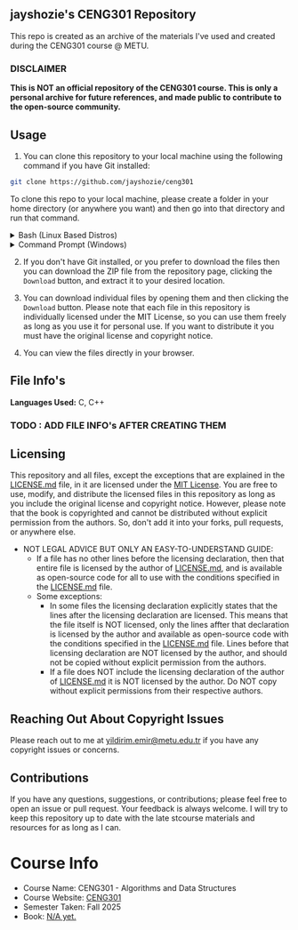 ## jayshozie's CENG301 Repository

This repo is created as an archive of the materials I've used and created
during the CENG301 course @ METU.

### DISCLAIMER

**This is NOT an official repository of the CENG301 course. This is only a
personal archive for future references, and made public to contribute to the
open-source community.**

## Usage

1. You can clone this repository to your local machine using the following
command if you have Git installed:
```bash
git clone https://github.com/jayshozie/ceng301
```
To clone this repo to your local machine, please create a folder in your home
directory (or anywhere you want) and then go into that directory and run that
command.

<details>
    <summary> Bash (Linux Based Distros) </summary>

### Bash
```console
foo@bar:~$ git clone https://github.com/jayshozie/ceng301
foo@bar:~$ cd ceng301
foo@bar:~/ceng301$
```
You can find the material in the folder `ceng301` that git just created.
</details>
<details>
    <summary> Command Prompt (Windows) </summary>

### Command Prompt
```console
C:\Users\foo\Desktop> git clone https://github.com/jayshozie/ceng301
C:\Users\foo\Desktop> cd ceng301
C:\Users\foo\Desktop\ceng301>
```
You can find the material in the folder `ceng301` that git just created.
</details>

2. If you don't have Git installed, or you prefer to download the files then
you can download the ZIP file from the repository page, clicking the `Download`
button, and extract it to your desired location.

3. You can download individual files by opening them and then clicking
the `Download` button. Please note that each file in this repository is
individually licensed under the MIT License, so you can use them freely as
long as you use it for personal use. If you want to distribute it you must
have the original license and copyright notice.

4. You can view the files directly in your browser.

## File Info's
**Languages Used:** C, C++

###     TODO : ADD FILE INFO's AFTER CREATING THEM

## Licensing

This repository and all files, except the exceptions that are explained in the
[LICENSE.md](LICENSE.md) file, in it are licensed under the
[MIT License](LICENSE.md). You are free to use, modify, and distribute the
licensed files in this repository as long as you include the original license
and copyright notice. However, please note that the book is copyrighted and
cannot be distributed without explicit permission from the authors. So, don't
add it into your forks, pull requests, or anywhere else.

- NOT LEGAL ADVICE BUT ONLY AN EASY-TO-UNDERSTAND GUIDE:
    - If a file has no other lines before the licensing declaration, then that
    entire file is licensed by the author of [LICENSE.md](LICENSE.md), and is
    available as open-source code for all to use with the conditions specified
    in the [LICENSE.md](LICENSE.md) file.
    - Some exceptions:
        - In some files the licensing declaration explicitly states that the
        lines after the licensing declaration are licensed. This means that the
        file itself is NOT licensed, only the lines affter that declaration is
        licensed by the author and available as open-source code with the
        conditions specified in the [LICENSE.md](LICENSE.md) file. Lines before
        that licensing declaration are NOT licensed by the author, and should
        not be copied without explicit permission from the authors.
        - If a file does NOT include the licensing declaration of the author of
        [LICENSE.md](LICENSE.md) it is NOT licensed by the author. Do NOT copy
        without explicit permissions from their respective authors.


## Reaching Out About Copyright Issues

Please reach out to me at
[yildirim.emir@metu.edu.tr](mailto:yildirim.emir@metu.edu.tr) if you have any
copyright issues or concerns.

## Contributions

If you have any questions, suggestions, or contributions; please feel free to
open an issue or pull request. Your feedback is always welcome. I will try to
keep this repository up to date with the late stcourse materials and resources
for as long as I can.

# Course Info

- Course Name: CENG301 - Algorithms and Data Structures
- Course Website: [CENG301](https://saksagan.ceng.metu.edu.tr/courses/ceng301/)
- Semester Taken: Fall 2025
- Book: [N/A yet.](README.md)
